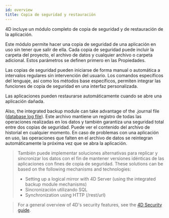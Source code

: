 ```yaml
---
id: overview
title: Copia de seguridad y restauración
---
```


4D incluye un módulo completo de copia de seguridad y de restauración de la aplicación.

Este módulo permite hacer una copia de seguridad de una aplicación en uso sin tener que salir de ella. Cada copia de seguridad puede incluir la carpeta del proyecto, el archivo de datos y cualquier archivo o carpeta adicional. Estos parámetros se definen primero en las Propiedades.

Las copias de seguridad pueden iniciarse de forma manual o automática a intervalos regulares sin intervención del usuario. Los comandos específicos del lenguaje, así como los métodos base específicos, permiten integrar las funciones de copia de seguridad en una interfaz personalizada.

Las aplicaciones pueden restaurarse automáticamente cuando se abre una aplicación dañada.

Also, the integrated backup module can take advantage of the .journal file ([database log file](log.md)). Este archivo mantiene un registro de todas las operaciones realizadas en los datos y también garantiza una seguridad total entre dos copias de seguridad. Puede ver el contenido del archivo de historial en cualquier momento. En caso de problemas con una aplicación en uso, las operaciones que falten en el archivo de datos se reintegran automáticamente la próxima vez que se abra la aplicación.

> También puede implementar soluciones alternativas para replicar y sincronizar los datos con el fin de mantener versiones idénticas de las aplicaciones con fines de copia de seguridad. These solutions can be based on the following mechanisms and technologies:
>
> - Setting up a logical mirror with 4D Server (using the integrated backup module mechanisms)
> - Sincronización utilizando SQL
> - Synchronization using HTTP (/rest/url)

> For a general overview of 4D's security features, see the [4D Security guide](https://blog.4d.com/4d-security-guide/).
